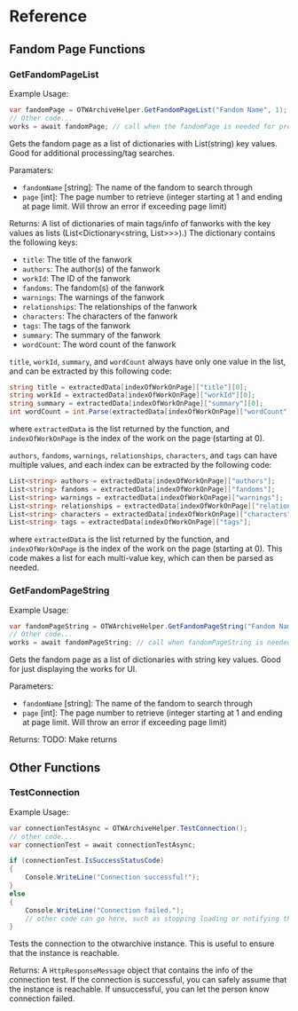 ﻿# Reference

## Fandom Page Functions

### GetFandomPageList
Example Usage:
```csharp
var fandomPage = OTWArchiveHelper.GetFandomPageList("Fandom Name", 1);
// Other code...
works = await fandomPage; // call when the fandomPage is needed for processing.
```
Gets the fandom page as a list of dictionaries with List(string) key values. Good for additional processing/tag searches.

Paramaters:
- `fandomName` [string]: The name of the fandom to search through
- `page` [int]: The page number to retrieve (integer starting at 1 and ending at page limit. Will throw an error if exceeding page limit)

Returns:
A list of dictionaries of main tags/info of fanworks with the key values as lists (List<Dictionary<string, List<string>>>>).) The dictionary contains the following keys:
- `title`: The title of the fanwork
- `authors`: The author(s) of the fanwork
- `workId`: The ID of the fanwork
- `fandoms`: The fandom(s) of the fanwork
- `warnings`: The warnings of the fanwork
- `relationships`: The relationships of the fanwork
- `characters`: The characters of the fanwork
- `tags`: The tags of the fanwork
- `summary`: The summary of the fanwork
- `wordCount`: The word count of the fanwork

`title`, `workId`, `summary`, and `wordCount` always have only one value in the list, and can be extracted by this following code:
```csharp
string title = extractedData[indexOfWorkOnPage]["title"][0];
string workId = extractedData[indexOfWorkOnPage]["workId"][0];
string summary = extractedData[indexOfWorkOnPage]["summary"][0];
int wordCount = int.Parse(extractedData[indexOfWorkOnPage]["wordCount"][0]);
```
where `extractedData` is the list returned by the function, and `indexOfWorkOnPage` is the index of the work on the page (starting at 0).

`authors`, `fandoms`, `warnings`, `relationships`, `characters`, and `tags` can have multiple values, and each index can be extracted by the following code:
```csharp
List<string> authors = extractedData[indexOfWorkOnPage]["authors"];
List<string> fandoms = extractedData[indexOfWorkOnPage]["fandoms"];
List<string> warnings = extractedData[indexOfWorkOnPage]["warnings"];
List<string> relationships = extractedData[indexOfWorkOnPage]["relationships"];
List<string> characters = extractedData[indexOfWorkOnPage]["characters"];
List<string> tags = extractedData[indexOfWorkOnPage]["tags"];
```
where `extractedData` is the list returned by the function, and `indexOfWorkOnPage` is the index of the work on the page (starting at 0). This code makes a list for each multi-value key, which can then be parsed as needed.

### GetFandomPageString
Example Usage:
```csharp
var fandomPageString = OTWArchiveHelper.GetFandomPageString("Fandom Name", 1);
// Other code...
works = await fandomPageString; // call when fandomPageString is needed for display/processing.
```
Gets the fandom page as a list of dictionaries with string key values. Good for just displaying the works for UI.

Parameters:
- `fandomName` [string]: The name of the fandom to search through
- `page` [int]: The page number to retrieve (integer starting at 1 and ending at page limit. Will throw an error if exceeding page limit)

Returns:
TODO: Make returns

## Other Functions

### TestConnection
Example Usage:
```csharp
var connectionTestAsync = OTWArchiveHelper.TestConnection();
// other code...
var connectionTest = await connectionTestAsync;

if (connectionTest.IsSuccessStatusCode)
{
	Console.WriteLine("Connection successful!");
}
else
{
	Console.WriteLine("Connection failed.");
	// other code can go here, such as stopping loading or notifying the user.
}
```

Tests the connection to the otwarchive instance. This is useful to ensure that the instance is reachable.

Returns: A `HttpResponseMessage` object that contains the info of the connection test. If the connection is successful, you can safely assume that the instance is reachable. If unsuccessful, you can let the person know connection failed.